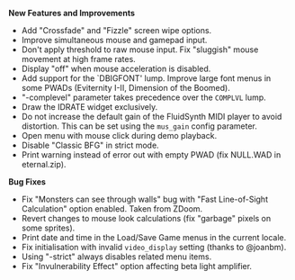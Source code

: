 **New Features and Improvements**
* Add "Crossfade" and "Fizzle" screen wipe options.
* Improve simultaneous mouse and gamepad input.
* Don't apply threshold to raw mouse input. Fix "sluggish" mouse movement at high frame rates.
* Display "off" when mouse acceleration is disabled.
* Add support for the `DBIGFONT' lump. Improve large font menus in some PWADs (Eviternity I-II, Dimension of the Boomed).
* "-complevel" parameter takes precedence over the `COMPLVL` lump.
* Draw the IDRATE widget exclusively.
* Do not increase the default gain of the FluidSynth MIDI player to avoid distortion. This can be set using the `mus_gain` config parameter.
* Open menu with mouse click during demo playback.
* Disable "Classic BFG" in strict mode.
* Print warning instead of error out with empty PWAD (fix NULL.WAD in eternal.zip).

**Bug Fixes**
* Fix "Monsters can see through walls" bug with "Fast Line-of-Sight Calculation" option enabled. Taken from ZDoom.
* Revert changes to mouse look calculations (fix "garbage" pixels on some sprites).
* Print date and time in the Load/Save Game menus in the current locale.
* Fix initialisation with invalid `video_display` setting (thanks to @joanbm).
* Using "-strict" always disables related menu items.
* Fix "Invulnerability Effect" option affecting beta light amplifier.

